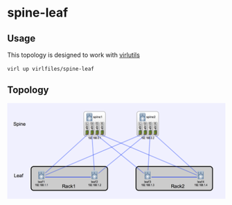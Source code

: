 # spine-leaf

## Usage

This topology is designed to work with [virlutils](https://github.com/CiscoDevNet/virlutils)

`virl up virlfiles/spine-leaf`

## Topology

![Alt Text](./topology.png)
